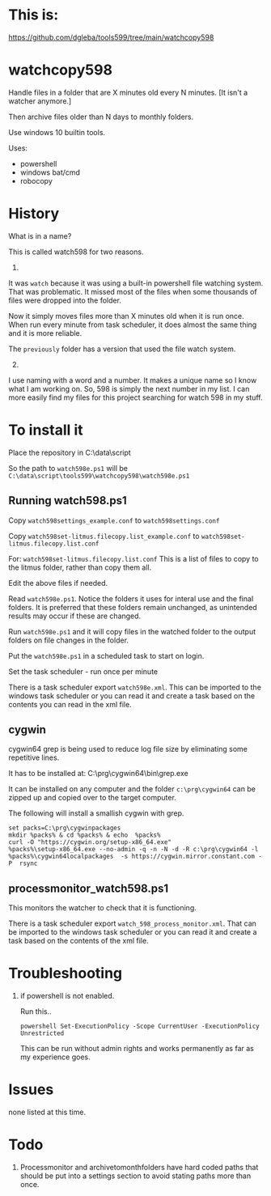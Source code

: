 # This is:

https://github.com/dgleba/tools599/tree/main/watchcopy598


# watchcopy598

Handle files in a folder that are X minutes old every N minutes.  [It isn't a watcher anymore.]

Then archive files older than N days to monthly folders.


Use windows 10 builtin tools.

Uses:
 - powershell
 - windows bat/cmd
 - robocopy

# History

What is in a name?

This is called watch598 for two reasons.

1. 
It was `watch` because it was using a built-in powershell file watching system. That was problematic. It missed most of the files
when some thousands of files were dropped into the folder.

Now it simply moves files more than X minutes old when it is run once.
When run every minute from task scheduler, it does almost the same thing and it is more reliable.

The `previously` folder has a version that used the file watch system.


2. 
I use naming with a word and a number. It makes a unique name so I know what I am working on.
So, 598 is simply the next number in my list. I can more easily find my files for this project searching for watch 598 in my stuff.


 
# To install it

Place the repository in C:\data\script

So the path to `watch598e.ps1` will be `C:\data\script\tools599\watchcopy598\watch598e.ps1`


## Running watch598.ps1


Copy `watch598settings_example.conf` to `watch598settings.conf`

Copy `watch598set-litmus.filecopy.list_example.conf` to  `watch598set-litmus.filecopy.list.conf`

For: `watch598set-litmus.filecopy.list.conf` This is a list of files to copy to the litmus folder, rather than copy them all.

Edit the above files if needed.

 
Read `watch598e.ps1`. Notice the folders it uses for interal use and the final folders. It is preferred that these folders remain unchanged, as unintended results may occur if these are changed.
 
Run `watch598e.ps1` and it will copy files in the watched folder to the output folders on file changes in the folder.

Put the `watch598e.ps1` in a scheduled task to start on login.

Set the task scheduler
    - run once per minute

There is a task scheduler export `watch598e.xml`. This can be imported to the windows task scheduler or you can read it and create a task based on the contents you can read in the xml file.


## cygwin

cygwin64 grep is being used to reduce log file size by eliminating some repetitive lines.

It has to be installed at: C:\prg\cygwin64\bin\grep.exe

It can be installed on any computer and the folder `c:\prg\cygwin64` can be zipped up and copied over to the target computer.

The following will install a smallish cygwin with grep.

```
set packs=C:\prg\cygwinpackages
mkdir %packs% & cd %packs% & echo  %packs% 
curl -O "https://cygwin.org/setup-x86_64.exe" 
%packs%\setup-x86_64.exe --no-admin -q -n -N -d -R c:\prg\cygwin64 -l %packs%\cygwin64localpackages  -s https://cygwin.mirror.constant.com -P  rsync
```


## processmonitor_watch598.ps1
 
This monitors the watcher to check that it is functioning.

There is a task scheduler export `watch_598_process_monitor.xml`. That can be imported to the windows task scheduler or you can read it and create a task based on the contents of the xml file.


 
# Troubleshooting

 1. if powershell is not enabled.
 
    Run this..
    ```
    powershell Set-ExecutionPolicy -Scope CurrentUser -ExecutionPolicy Unrestricted
    ```
    This can be run without admin rights and works permanently as far as my experience goes.


# Issues

none listed at this time.


# Todo

1.  Processmonitor and archivetomonthfolders have hard coded paths that should be put into a settings section to avoid stating paths more than once.




